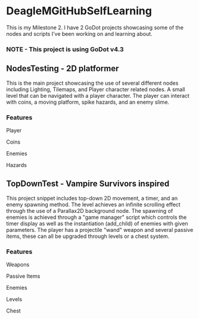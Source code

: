 # DeagleMGitHubSelfLearning
This is my Milestone 2. I have 2 GoDot projects showcasing some of the nodes and scripts I've been working on and learning about.

### NOTE - This project is using GoDot v4.3

## NodesTesting - 2D platformer
This is the main project showcasing the use of several different nodes including Lighting, Tilemaps, and Player character related nodes. A small level that can be navigated with a player character. The player can interact with coins, a moving platform, spike hazards, and an enemy slime.

### Features
Player

Coins

Enemies

Hazards

## TopDownTest - Vampire Survivors inspired
This project snippet includes top-down 2D movement, a timer, and an enemy spawning method. The level achieves an infinite scrolling effect through the use of a Parallax2D background node. The spawning of enemies is achieved through a "game manager" script which controls the timer display as well as the instantiation (add_child) of enemies with given parameters. The player has a projectile "wand" weapon and several passive items, these can all be upgraded through levels or a chest system.

### Features
Weapons

Passive Items

Enemies

Levels

Chest
